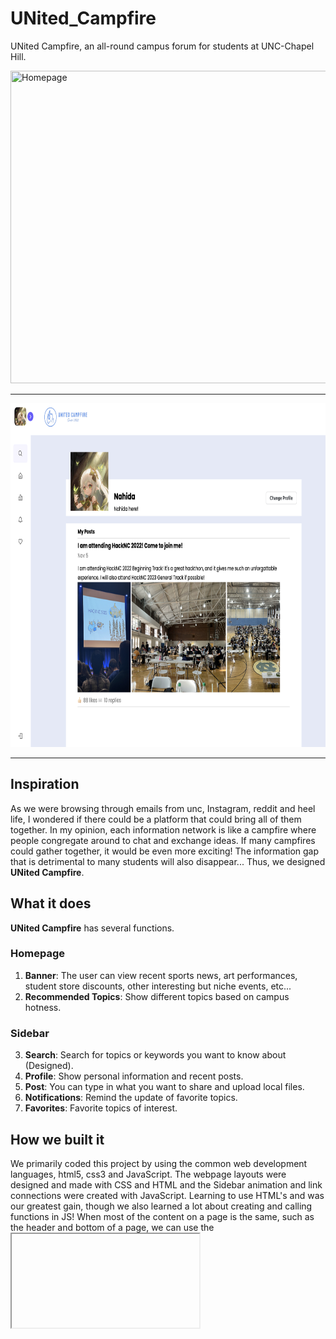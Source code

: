 # UNited_Campfire
UNited Campfire, an all-round campus forum for students at UNC-Chapel Hill.

<img src="https://raw.githubusercontent.com/GreatDanPeng/UNited_Campfire/main/Web%20Images/homepage.png" title="Homepage" width=800px height=500px>
<br />

***

<img src="https://raw.githubusercontent.com/GreatDanPeng/UNited_Campfire/main/Web%20Images/Profile.png" title="Profile" width=800px height=550px>

***

## Inspiration
As we were browsing through emails from unc, Instagram, reddit and heel life, I wondered if there could be a platform that could bring all of them together. In my opinion, each information network is like a campfire where people congregate around to chat and exchange ideas. If many campfires could gather together, it would be even more exciting! The information gap that is detrimental to many students will also disappear... Thus, we designed **UNited Campfire**.

## What it does
**UNited Campfire** has several functions.

### Homepage
1. **Banner**: The user can view recent sports news, art performances, student store discounts, other interesting but niche events, etc...
2. **Recommended Topics**: Show different topics based on campus hotness.

### Sidebar
3. **Search**: Search for topics or keywords you want to know about (Designed). 
5. **Profile**: Show personal information and recent posts. 
7. **Post**: You can type in what you want to share and upload local files.
9. **Notifications**: Remind the update of favorite topics.
10. **Favorites**: Favorite topics of interest.

## How we built it
We primarily coded this project by using the common web development languages, html5, css3 and JavaScript. The webpage layouts were designed and made with CSS and HTML and the Sidebar animation and link connections were created with JavaScript. Learning to use HTML's <meta> and <inframe> was our greatest gain, though we also learned a lot about creating and calling functions in JS! When most of the content on a page is the same, such as the header and bottom of a page, we can use the <iframe> tag to embed the duplicate parts into the page. This effectively reduces code redundancy. We finally combined our code and linked them together on GitHub.

## Challenges we ran into
Since half of us has almost no coding experience in web design and development, it’s really tough for us to design the layouts and functions…And we even thought of giving up this project and turning to another one, built in our familiar languages. However, our inspiration brought us back and prompted us to stay focused on specific challenges. In these 25 hours (no typo, winter time gave us an extra hour lol), we encountered three huge challenges: messy page layouts, partial online pages, and non-activated buttons. 

Due to our initial failure to understand the relationship between Margin, Border and Padding in CSS, all the page layouts were not centered and were all crammed on the left. Later, by adjusting these parameters, we made the page more beautiful.

For some of the pages that already exist (like the Kenan-Flagler Datathon site), we thought that carrying them to UNited Campfire would also be a very effective way to share information. In fact, it was a bit tricky. Unfortunately, it was very slow to update the pages and the layouts were weird. Then we asked the mentor and learned how to use the <meta> and <inframe>. This was very useful in fixing this bug that had been bothering us for a long time.

We planned to hide the link to other html files behind the “More” buttons. Unfortunately, for <button> with multiple response animations, we were not able to add rhef inside. Later, we figured out that we could build functions in script.js and call them in the <button>, thus avoiding some “misunderstandings” between the code.

## Accomplishments that we're proud of
As beginners in web design, we are very proud to have completed such a meaningful demo and appreciate HackNC for giving us this opportunity to network and learn. We hardly learn anything about web development in our current freshman computing courses. We are also glad to make such a pretty page, hopefully it will attract several students to click on it (if we can build the backend)!

## What we learned
In the REACT workshop, we learned how to build a calculator! It was very cool! Although we didn't get to use react in our project, it's definitely going to be in our future ones! In addition to improving our coding skills, we also learned how to stay focused on multiple tasks (many features need to be implemented in a short amount of time!) and effective communication in teamwork.

## What's next for UNited Campfire
We will continue to update more front-end modules and try to add domains and databases. Have **UNited Campfire** REALLY work in UNC!
